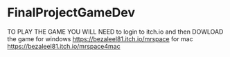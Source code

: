 # FinalProjectGameDev
 
TO PLAY THE GAME YOU WILL NEED to login to itch.io and then DOWLOAD the game for windows https://bezaleel81.itch.io/mrspace for mac https://bezaleel81.itch.io/mrspace4mac
